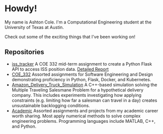 # Howdy!
My name is Ashton Cole. I'm a Computational Engineering student at the University of Texas at Austin.

Check out some of the exciting things that I've been working on!

## Repositories

- [iss_tracker](https://github.com/ashtonvcole/iss_tracker) A COE 332 mid-term assignment to create a Python Flask API to access ISS position data. [Detailed Report]()
- [COE_332](https://github.com/ashtonvcole/COE_332) Assorted assignments for Software Engineering and Design demonstrating proficiency in Python, Flask, Docker, and Kubernetes.
- [Amazon_Delivery_Truck_Simulation](https://github.com/Kelach/Amazon_Delivery_Truck_Simulation) A C++-based simulation solving the Multiple Traveling Salesmane Problem for a hypothetical delivery company. This includes experiments investigating how applying constraints (e.g. limiting how far a salesman can travel in a day) creates unsustainable backlogging conditions.
- [Academic](https://github.com/ashtonvcole/Academic) Assorted assignments and projects from my academic career worth sharing. Most apply numerical methods to solve complex engineering problems. Programming languages include MATLAB, C++, and Python.

<!---
ashtonvcole/ashtonvcole is a ✨ special ✨ repository because its `README.md` (this file) appears on your GitHub profile.
You can click the Preview link to take a look at your changes.
--->
